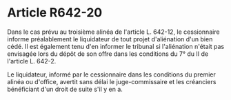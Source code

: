 # Article R642-20

Dans le cas prévu au troisième alinéa de l'article L. 642-12, le cessionnaire informe préalablement le liquidateur de tout projet d'aliénation d'un bien cédé. Il est également tenu d'en informer le tribunal si l'aliénation n'était pas envisagée lors du dépôt de son offre dans les conditions du 7° du II de l'article L. 642-2.

Le liquidateur, informé par le cessionnaire dans les conditions du premier alinéa ou d'office, avertit sans délai le juge-commissaire et les créanciers bénéficiant d'un droit de suite s'il y en a.
